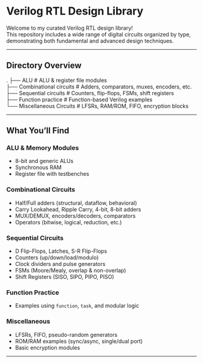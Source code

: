 # Verilog RTL Design Library

Welcome to my curated Verilog RTL design library!  
This repository includes a wide range of digital circuits organized by type, demonstrating both fundamental and advanced design techniques.

---

## Directory Overview

.
├── ALU # ALU & register file modules    
├── Combinational circuits # Adders, comparators, muxes, encoders, etc.    
├── Sequential circuits # Counters, flip-flops, FSMs, shift registers    
├── Function practice # Function-based Verilog examples    
└── Miscellaneous Circuits # LFSRs, RAM/ROM, FIFO, encryption blocks    


---

## What You’ll Find

### ALU & Memory Modules
- 8-bit and generic ALUs
- Synchronous RAM
- Register file with testbenches

### Combinational Circuits
- Half/Full adders (structural, dataflow, behavioral)
- Carry Lookahead, Ripple Carry, 4-bit, 8-bit adders
- MUX/DEMUX, encoders/decoders, comparators
- Operators (bitwise, logical, reduction, etc.)

### Sequential Circuits
- D Flip-Flops, Latches, S-R Flip-Flops
- Counters (up/down/load/modulo)
- Clock dividers and pulse generators
- FSMs (Moore/Mealy, overlap & non-overlap)
- Shift Registers (SISO, SIPO, PIPO, PISO)

### Function Practice
- Examples using `function`, `task`, and modular logic

### Miscellaneous
- LFSRs, FIFO, pseudo-random generators
- ROM/RAM examples (sync/async, single/dual port)
- Basic encryption modules

---
